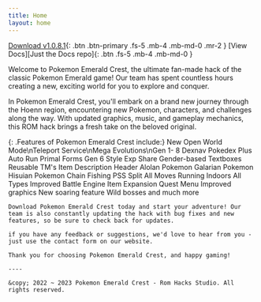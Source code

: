 ```yaml
---
title: Home
layout: home
---
```

[Download v1.0.8.1](#getting-started){: .btn .btn-primary .fs-5 .mb-4 .mb-md-0 .mr-2 }
[View Docs][Just the Docs repo]{: .btn .fs-5 .mb-4 .mb-md-0 }

Welcome to Pokemon Emerald Crest, the ultimate fan-made hack of the classic Pokemon Emerald game! Our team has spent countless hours creating a new, exciting world for you to explore and conquer.

In Pokemon Emerald Crest, you'll embark on a brand new journey through the Hoenn region, encountering new Pokemon, characters, and challenges along the way. With updated graphics, music, and gameplay mechanics, this ROM hack brings a fresh take on the beloved original.

{: .Features of Pokemon Emerald Crest include:}
New Open World Mode\nTeleport Service\nMega Evolutions\nGen 1- 8
Dexnav
Pokedex Plus
Auto Run
Primal Forms
Gen 6 Style Exp Share
Gender-based Textboxes
Reusable TM's
Item Description Header
Alolan Pokemon
Galarian Pokemon
Hisuian Pokemon
Chain Fishing
PSS Split
All Moves
Running Indoors
All Types
Improved Battle Engine
Item Expansion
Quest Menu
Improved graphics
New soaring feature
Wild bosses
and much more
```
Download Pokemon Emerald Crest today and start your adventure! Our team is also constantly updating the hack with bug fixes and new features, so be sure to check back for updates.

if you have any feedback or suggestions, we'd love to hear from you - just use the contact form on our website.

Thank you for choosing Pokemon Emerald Crest, and happy gaming!

----

&copy; 2022 ~ 2023 Pokemon Emerald Crest - Rom Hacks Studio. All rights reserved.

